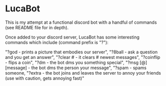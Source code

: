 # LucaBot
This is my attempt at a functional discord bot with a handful of commands (see README file for in depth).

Once added to your discord server, LucaBot has some interesting commands which include (command prefix is "?"):

"?god - prints a picture that embodies our server",
"?8ball - ask a question and you get an answer",
"?clear # - it clears # newest messages",
"?coinflip - flips a coin",
"?dm - the bot dms you something special",
"?msg [@] [message] - the bot dms the person your message",
"?spam - spams someone,
"?extra - the bot joins and leaves the server to annoy your friends (use with caution, gets annoying fast)"
